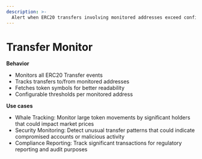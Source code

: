 ```yaml
---
description: >-
  Alert when ERC20 transfers involving monitored addresses exceed configured thresholds, providing visibility into significant token movements.
---
```


# Transfer Monitor

**Behavior**  

* Monitors all ERC20 Transfer events
* Tracks transfers to/from monitored addresses
* Fetches token symbols for better readability
* Configurable thresholds per monitored address

**Use cases**  

* Whale Tracking: Monitor large token movements by significant holders that could impact market prices
* Security Monitoring: Detect unusual transfer patterns that could indicate compromised accounts or malicious activity
* Compliance Reporting: Track significant transactions for regulatory reporting and audit purposes

